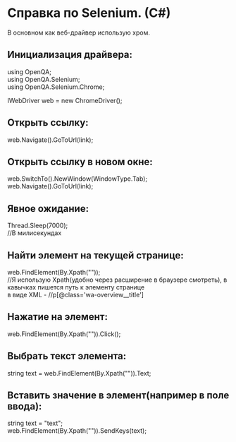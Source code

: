 # Справка по Selenium. (C#)
В основном как веб-драйвер использую хром.

## Инициализация драйвера:
using OpenQA;<br>
using OpenQA.Selenium;<br>
using OpenQA.Selenium.Chrome;<br>

IWebDriver web = new ChromeDriver();

## Открыть ссылку:
web.Navigate().GoToUrl(link);

## Открыть ссылку в новом окне:
web.SwitchTo().NewWindow(WindowType.Tab);<br>
web.Navigate().GoToUrl(link);<br>

## Явное ожидание:
Thread.Sleep(7000);<br>
//В милисекундах

## Найти элемент на текущей странице:
web.FindElement(By.Xpath(""));<br>
//Я использую Xpath(удобно через расширение в браузере смотреть), в кавычках пишется путь к элементу странице<br>
в виде XML - //p[@class='wa-overview__title']

## Нажатие на элемент:
web.FindElement(By.Xpath("")).Click();<br>

## Выбрать текст элемента:
string text = web.FindElement(By.Xpath("")).Text;<br>

## Вставить значение в элемент(например в поле ввода):
string text = "text";<br>
web.FindElement(By.Xpath("")).SendKeys(text);<br>

